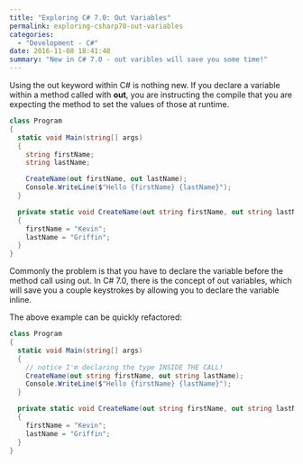 ```yaml
---
title: "Exploring C# 7.0: Out Variables"
permalink: exploring-csharp70-out-variables
categories:
  - "Development - C#"
date: 2016-11-08 18:41:48
summary: "New in C# 7.0 - out varibles will save you some time!"
---
```


Using the out keyword within C# is nothing new. If you declare a variable within a method called with **out**, you are instructing the compile that you are expecting the method to set the values of those at runtime.

```csharp
class Program
{
  static void Main(string[] args)
  {
    string firstName;
    string lastName;

    CreateName(out firstName, out lastName);
    Console.WriteLine($"Hello {firstName} {lastName}");
  }

  private static void CreateName(out string firstName, out string lastName)
  {
    firstName = "Kevin";
    lastName = "Griffin";
  }
}
```

Commonly the problem is that you have to declare the variable before the method call using out. In C# 7.0, there is the concept of out variables, which will save you a couple keystrokes by allowing you to declare the variable inline.

The above example can be quickly refactored:

```csharp
class Program
{
  static void Main(string[] args)
  {
    // notice I'm declaring the type INSIDE THE CALL!
    CreateName(out string firstName, out string lastName);
    Console.WriteLine($"Hello {firstName} {lastName}");
  }

  private static void CreateName(out string firstName, out string lastName)
  {
    firstName = "Kevin";
    lastName = "Griffin";
  }
}
```
